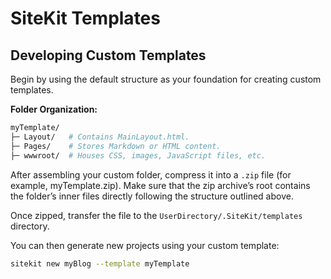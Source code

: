 # SiteKit Templates

## Developing Custom Templates

Begin by using the default structure as your foundation for creating custom templates.

**Folder Organization:**
```bash
myTemplate/
├─ Layout/   # Contains MainLayout.html.
├─ Pages/    # Stores Markdown or HTML content.
├─ wwwroot/  # Houses CSS, images, JavaScript files, etc.
```

After assembling your custom folder, compress it into a `.zip` file (for example, myTemplate.zip). Make sure that the zip archive’s root contains the folder’s inner files directly following the structure outlined above.

Once zipped, transfer the file to the `UserDirectory/.SiteKit/templates` directory.

You can then generate new projects using your custom template:
```bash
sitekit new myBlog --template myTemplate
```